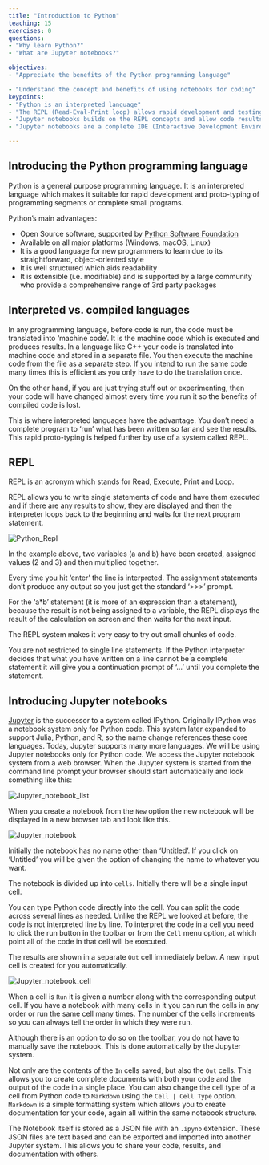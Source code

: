 ```yaml
---
title: "Introduction to Python"
teaching: 15
exercises: 0
questions:
- "Why learn Python?"
- "What are Jupyter notebooks?"

objectives:
- "Appreciate the benefits of the Python programming language"

- "Understand the concept and benefits of using notebooks for coding"
keypoints:
- "Python is an interpreted language"
- "The REPL (Read-Eval-Print loop) allows rapid development and testing of code segments"
- "Jupyter notebooks builds on the REPL concepts and allow code results and documentation to be maintained together and shared"
- "Jupyter notebooks are a complete IDE (Interactive Development Environment) "

---
```


## Introducing the Python programming language

Python is a general purpose programming language. It is an interpreted language which makes it suitable for rapid development and proto-typing of programming segments or complete small programs.

Python’s main advantages:

* Open Source software, supported by [Python Software Foundation](https://www.python.org/psf/)
* Available on all major platforms (Windows, macOS, Linux)
* It is a good language for new programmers to learn due to its straightforward, object-oriented style
* It is well structured which aids readability
* It is extensible (i.e. modifiable) and is supported by a large community who provide a comprehensive range of 3rd party packages 

## Interpreted vs. compiled languages

In any programming language, before code is run, the code must be translated into ‘machine code’. It is the machine code which is executed and produces results. In a language like C++ your code is translated into machine code and stored in a separate file. You then execute the machine code from the file as a separate step. If you intend to run the same code many times this is efficient as you only have to do the translation once.

On the other hand, if you are just trying stuff out or experimenting, then your code will have changed almost every time you run it so the benefits of compiled code is lost.

This is where interpreted languages have the advantage. You don’t need a complete program to ‘run’ what has been written so far and see the results.  This rapid proto-typing is helped further by use of a system called REPL.

## REPL

REPL is an acronym which stands for Read, Execute, Print and Loop. 

REPL allows you to write single statements of code and have them executed and if there are any results to show, they are displayed and then the interpreter loops back to the beginning and waits for the next program statement.

![Python_Repl](../fig/Python_repl_3.png)

In the example above, two variables (a and b) have been created, assigned values (2 and 3) and then multiplied together.  

Every time you hit ‘enter’ the line is interpreted. The assignment statements don’t produce any output so you just get the standard ‘>>>’ prompt. 

For the ‘a*b’ statement (it is more of an expression than a statement), because the result is not being assigned to a variable, the REPL displays the result of the calculation on screen and then waits for the next input.

The REPL system makes it very easy to try out small chunks of code.

You are not restricted to single line statements. If the Python interpreter decides that what you have written on a line cannot be a complete statement it will give you a continuation prompt of ‘…’ until you complete the statement.


## Introducing Jupyter notebooks

[Jupyter](http://jupyter.org/) is the successor to a system called IPython. 
Originally IPython was a notebook system only for Python code. This system later
expanded to support Julia, Python, and R, so the name change references these
core languages. Today, Jupyter supports many more languages. We will be using
Jupyter notebooks only for Python code.
We access the Jupyter notebook system from a web browser. When the Jupyter
system is started from the command line prompt your browser should start
automatically and look something like this:

![Jupyter_notebook_list](../fig/Python_jupyter_6.png)

When you create a notebook from the `New` option the new notebook will be displayed in a new browser tab and look like this.

![Jupyter_notebook](../fig/Python_jupyter_7.png)

Initially the notebook has no name other than ‘Untitled’. If you click on ‘Untitled’ you will be given the option of changing the name to whatever you want.

The notebook is divided up into `cells`. Initially there will be a single input cell.

You can type Python code directly into the cell. You can split the code across several lines as needed. Unlike the REPL we looked at before, the code is not interpreted line by line. To interpret the code in a cell you need to click the run button in the toolbar or from the `Cell` menu option, at which point all of the code in that cell will be executed. 

The results are shown in a separate `Out` cell immediately below. A new input cell is created for you automatically.

![Jupyter_notebook_cell](../fig/Python_jupyter_8.png)

When a cell is `Run` it is given a number along with the corresponding output cell.  If you have a notebook with many cells in it you can run the cells in any order or run the same cell many times. The number of the cells increments so you can always tell the order in which they were run.

Although there is an option to do so on the toolbar, you do not have to manually save the notebook. This is done automatically by the Jupyter system.

Not only are the contents of the `In` cells saved, but also the `Out` cells.  This allows you to create complete documents with both your code and the output of the code in a single place.  You can also change the cell type of a cell from Python code to  `Markdown` using the `Cell | Cell Type` option. `Markdown` is a simple formatting system which allows you to create documentation for your code, again all within the same notebook structure.

The Notebook itself is stored as a JSON file with an `.ipynb` extension. These JSON files are text based and can be exported  and imported into another Jupyter system. This allows you to share your code, results, and documentation with others.


